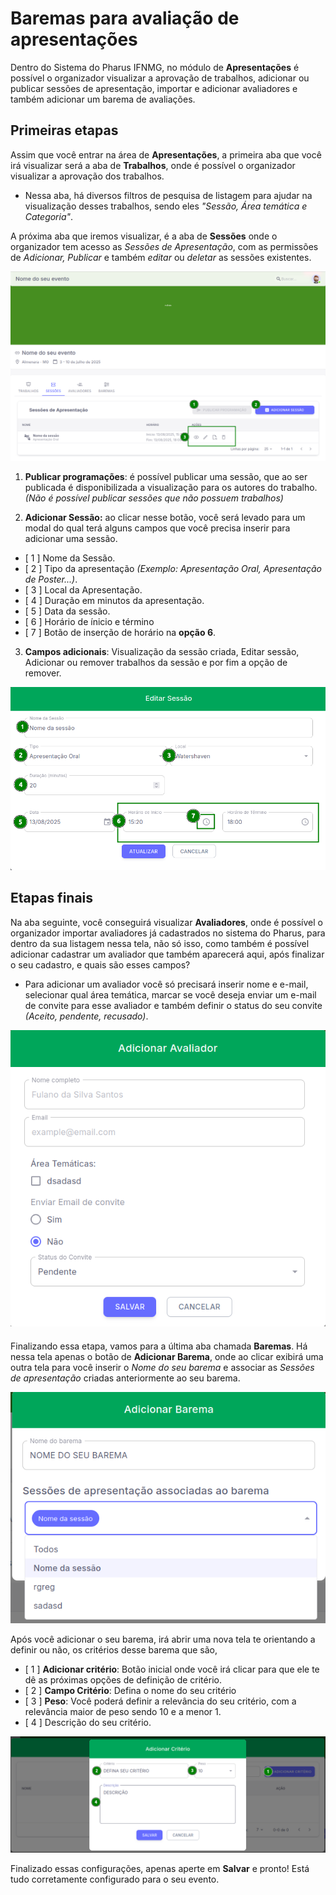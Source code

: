 # Baremas para avaliação de apresentações

Dentro do Sistema do Pharus IFNMG, no módulo de **Apresentações** é possível o organizador visualizar a aprovação de trabalhos, adicionar ou publicar sessões de apresentação, importar e adicionar avaliadores e também adicionar um barema de avaliações.

## Primeiras etapas

 Assim que você entrar na área de **Apresentações**, a primeira aba que você irá visualizar será a aba de **Trabalhos**, onde é possível o organizador visualizar a aprovação dos trabalhos. 

 - Nessa aba, há diversos filtros de pesquisa de listagem para ajudar na visualização desses trabalhos, sendo eles *"Sessão, Área temática e Categoria"*.

 A próxima aba que iremos visualizar, é a aba de **Sessões** onde o organizador tem acesso as *Sessões de Apresentação*, com as permissões de *Adicionar, Publicar* e também *editar* ou *deletar* as sessões existentes.

![Sessões das Apresentações](../../../images/sessaoApresentacoes.png)

1. **Publicar programações**: é possível publicar uma sessão, que ao ser publicada é disponibilizada a visualização para os autores do trabalho. *(Não é possível publicar sessões que não possuem trabalhos)*

2. **Adicionar Sessão:** ao clicar nesse botão, você será levado para um modal do qual terá alguns campos que você precisa inserir para adicionar uma sessão.

- [ 1 ] Nome da Sessão.
- [ 2 ] Tipo da apresentação *(Exemplo: Apresentação Oral, Apresentação de Poster...)*.
- [ 3 ] Local da Apresentação.
- [ 4 ] Duração em minutos da apresentação.
- [ 5 ] Data da sessão.
- [ 6 ] Horário de ínicio e término
- [ 7 ] Botão de inserção de  horário na **opção 6**.

3. **Campos adicionais**: Visualização da sessão criada, Editar sessão, Adicionar ou remover trabalhos da sessão e por fim a opção de remover.

![Editar Sessão](../../../images/editarSessaoAbaApresentacoes.png)

## Etapas finais

Na aba seguinte, você conseguirá visualizar **Avaliadores**, onde é possível o organizador importar avaliadores já cadastrados no sistema do Pharus, para dentro da sua listagem nessa tela, não só isso, como também é possível adicionar cadastrar um avaliador que também aparecerá aqui, após finalizar o seu cadastro, e quais são esses campos?

- Para adicionar um avaliador você só precisará inserir nome e e-mail, selecionar qual área temática, marcar se você deseja enviar um e-mail de convite para esse avaliador e também definir o status do seu convite *(Aceito, pendente, recusado)*.

![Adicionar Avaliador](../../../images/adicionarAvaliadorModal.png)
####
Finalizando essa etapa, vamos para a última aba chamada **Baremas**. Há nessa tela apenas o botão de **Adicionar Barema**, onde ao clicar exibirá uma outra tela para você inserir o *Nome do seu barema* e associar as *Sessões de apresentação* criadas anteriormente ao seu barema. 

![Adicionar Barema](../../../images/adicionarBarema.png)

Após você adicionar o seu barema, irá abrir uma nova tela te orientando a definir ou não, os critérios desse barema que são,

- [ 1 ] **Adicionar critério**: Botão inicial onde você irá clicar para que ele te dê as próximas opções de definição de critério.
- [ 2 ] **Campo Critério**: Defina o nome do seu critério
- [ 3 ] **Peso**: Você poderá definir a relevância do seu critério, com a relevância maior de peso sendo 10 e a menor 1.
- [ 4 ] Descrição do seu critério.

![Adicionar Critério](../../../images/adicionarCriterio.png)

Finalizado essas configurações, apenas aperte em **Salvar** e pronto! Está tudo corretamente configurado para o seu evento.
